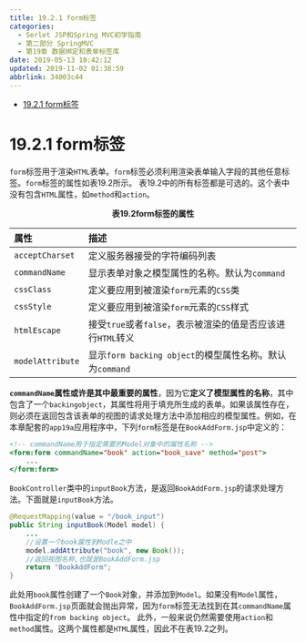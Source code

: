 ```yaml
---
title: 19.2.1 form标签
categories: 
  - Serlet JSP和Spring MVC初学指南
  - 第二部分 SpringMVC
  - 第19章 数据绑定和表单标签库
date: 2019-05-13 10:42:12
updated: 2019-11-02 01:38:59
abbrlink: 34003c44
---
```

- [19.2.1 form标签](/ReadingNotes/34003c44/#19-2-1-form标签)

<!--more-->
<script src="https://cdn.bootcss.com/jquery/3.4.0/jquery.slim.min.js"></script>
<script>$(document).ready(function () {$(".post-body > ul:nth-child(1)").hide();});</script>

<!--end-->
# 19.2.1 form标签 #
`form`标签用于渲染`HTML`表单。`form`标签必须利用渲染表单输入字段的其他任意标签。`form`标签的属性如表19.2所示。
表19.2中的所有标签都是可选的。这个表中没有包含`HTML`属性，如`method`和`action`。
<center><strong>表19.2form标签的属性</strong></center>

|属性|描述|
|:--|:--|
|`acceptCharset`|定义服务器接受的字符编码列表|
|`commandName`|显示表单对象之模型属性的名称。默认为`command`|
|`cssClass`|定义要应用到被渲染`form`元素的`CSS`类|
|`cssStyle`|定义要应用到被渲染`form`元素的`CSS`样式|
|`htmlEscape`|接受`true`或者`false`，表示被渲染的值是否应该进行`HTML`转义|
|`modelAttribute`|显示`form backing object`的模型属性名称。默认为`command`|

**`commandName`属性或许是其中最重要的属性**，因为它**定义了模型属性的名称**，其中包含了一个`backingobject`，其属性将用于填充所生成的表单。如果该属性存在，则必须在返回包含该表单的视图的请求处理方法中添加相应的模型属性。例如，在本章配套的`app19a`应用程序中，下列`form`标签是在`BookAddForm.jsp`中定义的：
```jsp
<!-- commandName用于指定需要的Model对象中的属性名称 -->
<form:form commandName="book" action="book_save" method="post">
    ...
</form:form>
```
`BookController`类中的`inputBook`方法，是返回`BookAddForm.jsp`的请求处理方法。下面就是`inputBook`方法。
```java
@RequestMapping(value = "/book_input")
public String inputBook(Model model) {
    ...
    //设置一个book属性到Modle之中
    model.addAttribute("book", new Book());
    //返回视图名称,也就是BookAddForm.jsp
    return "BookAddForm";
}
```
此处用`book`属性创建了一个`Book`对象，并添加到`Model`。如果没有`Model`属性，`BookAddForm.jsp`页面就会抛出异常，因为`form`标签无法找到在其`commandName`属性中指定的`from backing object`。
此外，一般来说仍然需要使用`action`和`method`属性。这两个属性都是`HTML`属性，因此不在表19.2之列。

